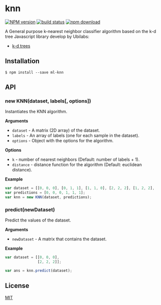 # knn

  [![NPM version][npm-image]][npm-url]
  [![build status][travis-image]][travis-url]
  [![npm download][download-image]][download-url]

A General purpose k-nearest neighbor classifier algorithm based on the k-d tree Javascript library develop by Ubilabs:

* [k-d trees](https://github.com/ubilabs/kd-tree-javascript)

## Installation

`$ npm install --save ml-knn`

## API

### new KNN(dataset, labels[, options])

Instantiates the KNN algorithm.

__Arguments__

* `dataset` - A matrix (2D array) of the dataset.
* `labels` - An array of labels (one for each sample in the dataset).
* `options` - Object with the options for the algorithm.

__Options__

* `k` - number of nearest neighbors (Default: number of labels + 1).
* `distance` - distance function for the algorithm (Default: euclidean distance).

__Example__

```js
var dataset = [[0, 0, 0], [0, 1, 1], [1, 1, 0], [2, 2, 2], [1, 2, 2], [2, 1, 2]];
var predictions = [0, 0, 0, 1, 1, 1];
var knn = new KNN(dataset, predictions);
```

### predict(newDataset)

Predict the values of the dataset.

__Arguments__

* `newDataset` - A matrix that contains the dataset.

__Example__

```js
var dataset = [[0, 0, 0],
               [2, 2, 2]];

var ans = knn.predict(dataset);
```

## License

  [MIT](./LICENSE)

[npm-image]: https://img.shields.io/npm/v/ml-knn.svg?style=flat-square
[npm-url]: https://npmjs.org/package/ml-knn
[travis-image]: https://img.shields.io/travis/mljs/knn/master.svg?style=flat-square
[travis-url]: https://travis-ci.org/mljs/knn
[download-image]: https://img.shields.io/npm/dm/ml-knn.svg?style=flat-square
[download-url]: https://npmjs.org/package/ml-knn
